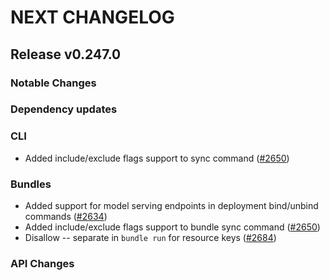 # NEXT CHANGELOG

## Release v0.247.0

### Notable Changes

### Dependency updates

### CLI
* Added include/exclude flags support to sync command ([#2650](https://github.com/databricks/cli/pull/2650))

### Bundles
* Added support for model serving endpoints in deployment bind/unbind commands ([#2634](https://github.com/databricks/cli/pull/2634))
* Added include/exclude flags support to bundle sync command ([#2650](https://github.com/databricks/cli/pull/2650))
* Disallow -- separate in `bundle run` for resource keys ([#2684](https://github.com/databricks/cli/pull/2684))

### API Changes
